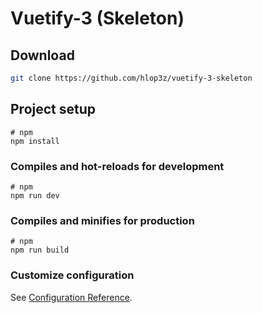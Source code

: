 # Vuetify-3 (Skeleton)

## Download

```sh
git clone https://github.com/hlop3z/vuetify-3-skeleton
```

## Project setup

```
# npm
npm install
```

### Compiles and hot-reloads for development

```
# npm
npm run dev
```

### Compiles and minifies for production

```
# npm
npm run build
```

### Customize configuration

See [Configuration Reference](https://vitejs.dev/config/).
